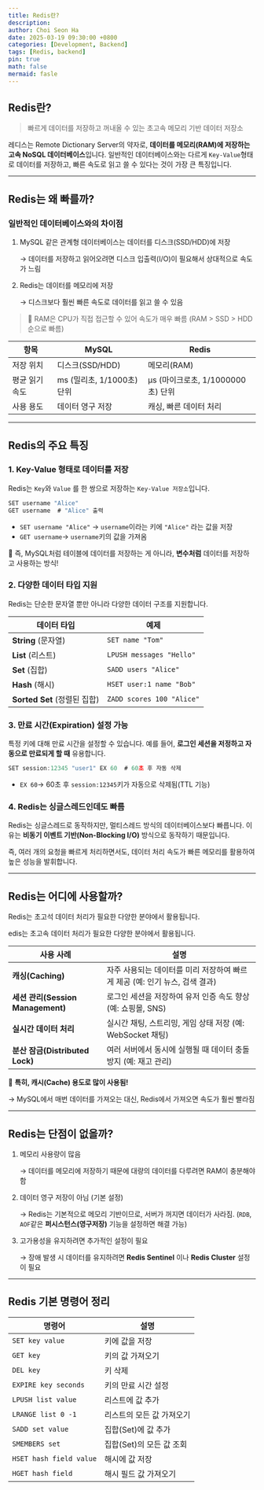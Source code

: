```yaml
---
title: Redis란?
description:
author: Choi Seon Ha
date: 2025-03-19 09:30:00 +0800
categories: [Development, Backend]
tags: [Redis, backend]
pin: true
math: false
mermaid: fasle
---
```


## Redis란?

> 빠르게 데이터를 저장하고 꺼내올 수 있는 초고속 메모리 기반 데이터 저장소

레디스는 Remote Dictionary Server의 약자로, **데이터를 메모리(RAM)에 저장하는 고속 NoSQL 데이터베이스**입니다. 일반적인 데이터베이스와는 다르게 `Key-Value`형태로 데이터를 저장하고, 빠른 속도로 읽고 쓸 수 있다는 것이 가장 큰 특징입니다.

---

## Redis는 왜 빠를까?

### 일반적인 데이터베이스와의 차이점

1. MySQL 같은 관계형 데이터베이스는 데이터를 디스크(SSD/HDD)에 저장

   → 데이터를 저장하고 읽어오려면 디스크 입출력(I/O)이 필요해서 상대적으로 속도가 느림

2. Redis는 데이터를 메모리에 저장

   → 디스크보다 훨씬 빠른 속도로 데이터를 읽고 쓸 수 있음

> 📌 RAM은 CPU가 직접 접근할 수 있어 속도가 매우 빠름
> (RAM > SSD > HDD 순으로 빠름)

| 항목           | MySQL                      | Redis                             |
| -------------- | -------------------------- | --------------------------------- |
| 저장 위치      | 디스크(SSD/HDD)            | 메모리(RAM)                       |
| 평균 읽기 속도 | ms (밀리초, 1/1000초) 단위 | μs (마이크로초, 1/1000000초) 단위 |
| 사용 용도      | 데이터 영구 저장           | 캐싱, 빠른 데이터 처리            |

---

## Redis의 주요 특징

### 1. Key-Value 형태로 데이터를 저장

Redis는 `Key`와 `Value` 를 한 쌍으로 저장하는 `Key-Value 저장소`입니다.

```jsx
SET username "Alice"
GET username  # "Alice" 출력
```

- `SET username "Alice"` → `username`이라는 키에 `"Alice"` 라는 값을 저장
- `GET username`-> `username`키의 값을 가져옴

📌 즉, MySQL처럼 테이블에 데이터를 저장하는 게 아니라, **변수처럼** 데이터를 저장하고 사용하는 방식!

### 2. 다양한 데이터 타입 지원

Redis는 단순한 문자열 뿐만 아니라 다양한 데이터 구조를 지원합니다.

| 데이터 타입                  | 예제                      |
| ---------------------------- | ------------------------- |
| **String** (문자열)          | `SET name "Tom"`          |
| **List** (리스트)            | `LPUSH messages "Hello"`  |
| **Set** (집합)               | `SADD users "Alice"`      |
| **Hash** (해시)              | `HSET user:1 name "Bob"`  |
| **Sorted Set** (정렬된 집합) | `ZADD scores 100 "Alice"` |

### 3. 만료 시간(Expiration) 설정 가능

특정 키에 대해 만료 시간을 설정할 수 있습니다. 예를 들어, **로그인 세션을 저정하고 자동으로 만료되게 할 때** 유용합니다.

```jsx
SET session:12345 "user1" EX 60  # 60초 후 자동 삭제
```

- `EX 60`-> 60초 후 `session:12345`키가 자동으로 삭제됨(TTL 기능)

### 4. Redis는 싱글스레드인데도 빠름

Redis는 싱글스레드로 동작하지만, 멀티스레드 방식의 데이터베이스보다 빠릅니다. 이유는 **비동기 이벤트 기반(Non-Blocking I/O)** 방식으로 동작하기 때문입니다.

즉, 여러 개의 요청을 빠르게 처리하면서도, 데이터 처리 속도가 빠른 메모리를 활용하여 높은 성능을 발휘합니다.

---

## Redis는 어디에 사용할까?

Redis는 초고석 데이터 처리가 필요한 다양한 분야에서 활용됩니다.

edis는 초고속 데이터 처리가 필요한 다양한 분야에서 활용됩니다.

| 사용 사례                         | 설명                                                                        |
| --------------------------------- | --------------------------------------------------------------------------- |
| **캐싱(Caching)**                 | 자주 사용되는 데이터를 미리 저장하여 빠르게 제공 (예: 인기 뉴스, 검색 결과) |
| **세션 관리(Session Management)** | 로그인 세션을 저장하여 유저 인증 속도 향상 (예: 쇼핑몰, SNS)                |
| **실시간 데이터 처리**            | 실시간 채팅, 스트리밍, 게임 상태 저장 (예: WebSocket 채팅)                  |
| **분산 잠금(Distributed Lock)**   | 여러 서버에서 동시에 실행될 때 데이터 충돌 방지 (예: 재고 관리)             |

📌 **특히, 캐시(Cache) 용도로 많이 사용됨!**

→ MySQL에서 매번 데이터를 가져오는 대신, Redis에서 가져오면 속도가 훨씬 빨라짐

---

## Redis는 단점이 없을까?

1. 메모리 사용량이 많음

   → 데이터를 메모리에 저장하기 때문에 대량의 데이터를 다루려면 RAM이 충분해야 함

2. 데이터 영구 저장이 아님 (기본 설정)

   → Redis는 기본적으로 메모리 기반이므로, 서버가 꺼지면 데이터가 사라짐. (`RDB`, `AOF`같은 **퍼시스턴스(영구저장)** 기능을 설정하면 해결 가능)

3. 고가용성을 유지하려면 추가적인 설정이 필요

   → 장애 발생 시 데이터를 유지하려면 **Redis Sentinel** 이나 **Redis Cluster** 설정이 필요

---

## Redis 기본 명령어 정리

| 명령어                  | 설명                      |
| ----------------------- | ------------------------- |
| `SET key value`         | 키에 값을 저장            |
| `GET key`               | 키의 값 가져오기          |
| `DEL key`               | 키 삭제                   |
| `EXPIRE key seconds`    | 키의 만료 시간 설정       |
| `LPUSH list value`      | 리스트에 값 추가          |
| `LRANGE list 0 -1`      | 리스트의 모든 값 가져오기 |
| `SADD set value`        | 집합(Set)에 값 추가       |
| `SMEMBERS set`          | 집합(Set)의 모든 값 조회  |
| `HSET hash field value` | 해시에 값 저장            |
| `HGET hash field`       | 해시 필드 값 가져오기     |
